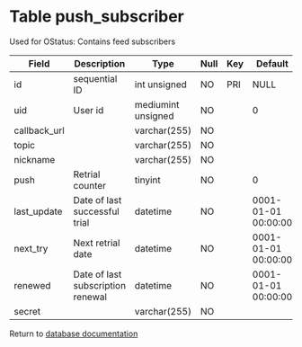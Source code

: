 Table push_subscriber
===========
Used for OStatus: Contains feed subscribers

| Field        | Description                       | Type               | Null | Key | Default             | Extra          |    
| ------------ | --------------------------------- | ------------------ | ---- | --- | ------------------- | -------------- |    
| id           | sequential ID                     | int unsigned       | NO   | PRI | NULL                | auto_increment |    
| uid          | User id                           | mediumint unsigned | NO   |     | 0                   |                |    
| callback_url |                                   | varchar(255)       | NO   |     |                     |                |    
| topic        |                                   | varchar(255)       | NO   |     |                     |                |    
| nickname     |                                   | varchar(255)       | NO   |     |                     |                |    
| push         | Retrial counter                   | tinyint            | NO   |     | 0                   |                |    
| last_update  | Date of last successful trial     | datetime           | NO   |     | 0001-01-01 00:00:00 |                |    
| next_try     | Next retrial date                 | datetime           | NO   |     | 0001-01-01 00:00:00 |                |    
| renewed      | Date of last subscription renewal | datetime           | NO   |     | 0001-01-01 00:00:00 |                |    
| secret       |                                   | varchar(255)       | NO   |     |                     |                |    

Return to [database documentation](help/database)
